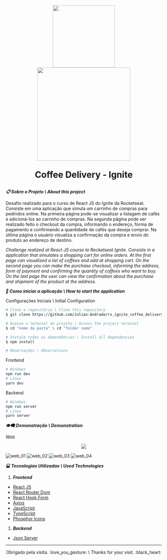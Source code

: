 <h1 align="center">
  <img width="200px" src="https://uploaddeimagens.com.br/images/004/054/563/original/julianandrade.png?1665240664"/>
  <br>
  <img width="300px" src="https://uploaddeimagens.com.br/images/004/305/919/original/Logo.png?1674225091" />
  <p>Coffee Delivery - Ignite</p>
</h1>

***:clipboard: Sobre o Projeto \ About this project***

Desafio realizado para o curso de React JS do Ignite da Rocketseat. Consiste em uma aplicação que simula um carrinho de compras para pedindos online. Na primeira página pode-se visualizar a listagem de cafés e adicioná-los ao carrinho de compras. Na segunda página pode ser realizado feito o checkout da compra, informando o endereço, forma de pagamento e confirmando a quantidade de cafés que deseja comprar. Na útlima página o usuário visualiza a confirmação da compra e envio do produto ao endereço de destino.

*Challenge realized at React JS course to Rocketseat Ignite. Consists in a application that simulates a shopping cart for online orders. At the first page can visualized a list of coffees and add at shopping cart. On the second page you can make the purchase checkout, informing the address, form of payment and confirming the quantity of coffees who want to buy. On the last page the user can view the confirmation about the purchase and shipment of the product at the address.*

***:file_folder: Como iniciar a aplicação \ How to start the application***

Configurações Iniciais \ Initial Configuration

```sh
# Clone o repositório \ Clone this repository 
$ git clone https://github.com/Julian-Andrade/rs_ignite_coffee_delivery

# Acesse o terminal do projeto \ Access the project terminal
$ cd "nome da pasta" \ cd "folder name"

# Instale todas as dependências \ Install all dependencies
$ npm install

# Observações \ Observations

```
Frontend

```sh
# Windows
npm run dev
# Linux
yarn dev
```
Backend

```sh
# Windows
npm run server
# Linux
yarn server
```


***:eye_speech_bubble: Demonstração \ Demonstration***

*Web*

<p align="center">
  <a href="https://rs-ignite-coffee-delivery.vercel.app/" rel="nofollow">
    <img src="https://img.shields.io/badge/Deploy-D14836?style=for-the-badge&logo=vercel&logoColor=white" style="max-width: 100%;" align="center">
  </a>
</p>

![web_01](https://uploaddeimagens.com.br/images/004/305/983/original/coffee_delivery_01.PNG?1674227256)
![web_02](https://uploaddeimagens.com.br/images/004/305/984/original/coffee_delivery_02.PNG?1674227287)
![web_03](https://uploaddeimagens.com.br/images/004/305/986/original/coffee_delivery_03.PNG?1674227319)
![web_04](https://uploaddeimagens.com.br/images/004/305/987/original/coffee_delivery_04.PNG?1674227342)

***:computer: Tecnologias Utilizadas \ Used Technologies***

1. ***Frontend***
  - [React JS](https://reactjs.org)
  - [React Router Dom](https://www.npmjs.com/package/react-router-dom)
  - [React Hook Form](https://react-hook-form.com/)
  - [Axios](https://axios-http.com/ptbr/docs/intro)
  - [JavaScript](https://developer.mozilla.org/pt-BR/docs/Web/JavaScript)
  - [TypeScript](https://www.typescriptlang.org/)
  - [Phosphor Icons](https://github.com/phosphor-icons/phosphor-react)

1. ***Backend***
  - [Json Server](https://github.com/typicode/json-server)
---

<p align="center">Obrigado pela visita. :love_you_gesture: \ Thanks for your visit. :black_heart:</p>

 

 

 
